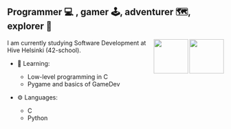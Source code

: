 ## Programmer 💻 , gamer 🕹️, adventurer 🗺️, explorer 🌿

<img src="https://cdn.jsdelivr.net/gh/devicons/devicon@latest/icons/python/python-original.svg" height="80" width="80" align="right" />
<img src="https://cdn.jsdelivr.net/gh/devicons/devicon@latest/icons/c/c-original.svg" height="80" width="80" align="right" />
I am currently studying Software Development at Hive Helsinki (42-school).<br>

- 📖 Learning:
  - Low-level programming in C
  - Pygame and basics of GameDev

- ⚙️ Languages:
  - C
  - Python
